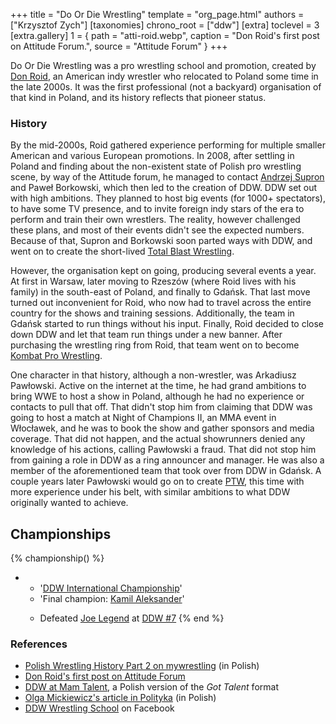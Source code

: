 +++
title = "Do Or Die Wrestling"
template = "org_page.html"
authors = ["Krzysztof Zych"]
[taxonomies]
chrono_root = ["ddw"]
[extra]
toclevel = 3
[extra.gallery]
1 = { path = "atti-roid.webp", caption = "Don Roid's first post on Attitude Forum.", source = "Attitude Forum" }
+++

Do Or Die Wrestling was a pro wrestling school and promotion, created by [Don Roid](@/w/don-roid.md), an American indy wrestler who relocated to Poland some time in the late 2000s. It was the first professional (not a backyard) organisation of that kind in Poland, and its history reflects that pioneer status.

### History

By the mid-2000s, Roid gathered experience performing for multiple smaller American and various European promotions. In 2008, after settling in Poland and finding about the non-existent state of Polish pro wrestling scene, by way of the Attitude forum, he managed to contact [Andrzej Supron](@/w/andrzej-supron.md) and Paweł Borkowski, which then led to the creation of DDW. DDW set out with high ambitions. They planned to host big events (for 1000+ spectators), to have some TV presence, and to invite foreign indy stars of the era to perform and train their own wrestlers. The reality, however challenged these plans, and most of their events didn't see the expected numbers. Because of that, Supron and Borkowski soon parted ways with DDW, and went on to create the short-lived [Total Blast Wrestling](@/o/tbw.md).

However, the organisation kept on going, producing several events a year. At first in Warsaw, later moving to Rzeszów (where Roid lives with his family) in the south-east of Poland, and finally to Gdańsk. That last move turned out inconvenient for Roid, who now had to travel across the entire country for the shows and training sessions. Additionally, the team in Gdańsk started to run things without his input. Finally, Roid decided to close down DDW and let that team run things under a new banner. After purchasing the wrestling ring from Roid, that team went on to become [Kombat Pro Wrestling](@/o/kpw.md).

One character in that history, although a non-wrestler, was Arkadiusz Pawłowski. Active on the internet at the time, he had grand ambitions to bring WWE to host a show in Poland, although he had no experience or contacts to pull that off. That didn't stop him from claiming that DDW was going to host a match at Night of Champions II, an MMA event in Włocławek, and he was to book the show and gather sponsors and media coverage. That did not happen, and the actual showrunners denied any knowledge of his actions, calling Pawłowski a fraud. That did not stop him from gaining a role in DDW as a ring announcer and manager. He was also a member of the aforementioned team that took over from DDW in Gdańsk. A couple years later Pawłowski would go on to create [PTW](@/o/ptw.md), this time with more experience under his belt, with similar ambitions to what DDW originally wanted to achieve.

## Championships

{% championship() %}
- - '[DDW International Championship](@/c/ddw-international-championship.md)'
  - 'Final champion: [Kamil Aleksander](@/w/kamil-aleksander.md)'
  - >
    Defeated [Joe Legend](@/w/joe-legend.md) at [DDW #7](@/e/ddw/2012-03-10-ddw-7.md)
{% end %}

### References

* [Polish Wrestling History Part 2 on mywrestling](https://mywrestling.com.pl/historia-polskiego-wrestlingu-2-proby-ponownego-wprowadzenia-wrestlingu-do-polski-poczatki-ddw-wielka-gala-w-stodole/) (in Polish)
* [Don Roid's first post on Attitude Forum](https://forum.wrestling.pl/topic/9692-wrestling-in-poland/#comment-87887)
* [DDW at Mam Talent](https://tvn.pl/programy/mam-talent/ostry-wrestling-czy-teatrzyk-dla-dzieci-ls5895467), a Polish version of the _Got Talent_ format
* [Olga Mickiewicz's article in Polityka](https://www.polityka.pl/tygodnikpolityka/ludzieistyle/1508108,1,wrestling-po-polsku.read) (in Polish)
* [DDW Wrestling School](https://www.facebook.com/SzkolaWrestlingu/) on Facebook
